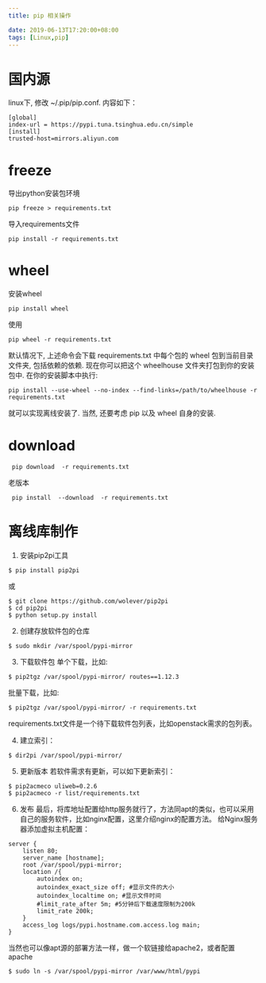```yaml
---
title: pip 相关操作

date: 2019-06-13T17:20:00+08:00
tags: [Linux,pip]
---
```



# 国内源
linux下, 修改 ~/.pip/pip.conf. 内容如下：
```
[global]
index-url = https://pypi.tuna.tsinghua.edu.cn/simple
[install]
trusted-host=mirrors.aliyun.com
```

# freeze
导出python安装包环境
```
pip freeze > requirements.txt
```
导入requirements文件
```
pip install -r requirements.txt
```

# wheel
安装wheel
```
pip install wheel
```
使用
```
pip wheel -r requirements.txt
```
默认情况下, 上述命令会下载 requirements.txt 中每个包的 wheel 包到当前目录文件夹, 包括依赖的依赖. 
现在你可以把这个 wheelhouse 文件夹打包到你的安装包中. 在你的安装脚本中执行:
```
pip install --use-wheel --no-index --find-links=/path/to/wheelhouse -r requirements.txt
```

就可以实现离线安装了. 当然, 还要考虑 pip 以及 wheel 自身的安装.

# download
```
 pip download  -r requirements.txt
```
老版本
```
 pip install  --download  -r requirements.txt
```
# 离线库制作

1. 安装pip2pi工具
```
$ pip install pip2pi
```
或
```
$ git clone https://github.com/wolever/pip2pi
$ cd pip2pi
$ python setup.py install
```
2. 创建存放软件包的仓库
```
$ sudo mkdir /var/spool/pypi-mirror
```
3. 下载软件包
单个下载，比如:
```
$ pip2tgz /var/spool/pypi-mirror/ routes==1.12.3
```
批量下载，比如:
```
$ pip2tgz /var/spool/pypi-mirror/ -r requirements.txt
```
requirements.txt文件是一个待下载软件包列表，比如openstack需求的包列表。

4. 建立索引：
```
$ dir2pi /var/spool/pypi-mirror/
```
5. 更新版本
若软件需求有更新，可以如下更新索引：
```
$ pip2acmeco uliweb=0.2.6
$ pip2acmeco -r list/requirements.txt
```
6. 发布
最后，将库地址配置给http服务就行了，方法同apt的类似，也可以采用自己的服务软件，比如nginx配置，这里介绍nginx的配置方法。
给Nginx服务器添加虚拟主机配置：
```
server {
    listen 80;
    server_name [hostname];
    root /var/spool/pypi-mirror;
    location /{
        autoindex on;
        autoindex_exact_size off; #显示文件的大小
        autoindex_localtime on; #显示文件时间
        #limit_rate_after 5m; #5分钟后下载速度限制为200k
        limit_rate 200k;
    }
    access_log logs/pypi.hostname.com.access.log main;
}
```
当然也可以像apt源的部署方法一样，做一个软链接给apache2，或者配置apache
```
$ sudo ln -s /var/spool/pypi-mirror /var/www/html/pypi
```